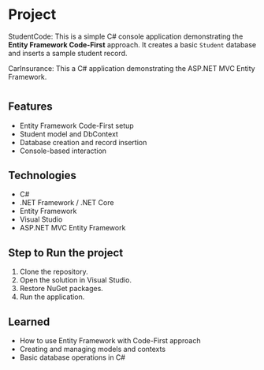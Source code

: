 # Project
StudentCode: This is a simple C# console application demonstrating the **Entity Framework Code-First** approach. It creates a basic `Student` database and inserts a sample student record.

CarInsurance: This a C# application demonstrating the ASP.NET MVC Entity Framework. 
#

## Features
- Entity Framework Code-First setup
- Student model and DbContext
- Database creation and record insertion
- Console-based interaction

## Technologies 
- C#
- .NET Framework / .NET Core
- Entity Framework
- Visual Studio
- ASP.NET MVC Entity Framework

## Step to Run the project
1. Clone the repository.
2. Open the solution in Visual Studio.
3. Restore NuGet packages.
4. Run the application.

## Learned
- How to use Entity Framework with Code-First approach
- Creating and managing models and contexts
- Basic database operations in C#

